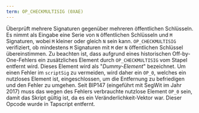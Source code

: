```yaml
---
term: OP_CHECKMULTISIG (0XAE)
---
```


Überprüft mehrere Signaturen gegenüber mehreren öffentlichen Schlüsseln. Es nimmt als Eingabe eine Serie von `N` öffentlichen Schlüsseln und `M` Signaturen, wobei `M` kleiner oder gleich `N` sein kann. `OP_CHECKMULTISIG` verifiziert, ob mindestens `M` Signaturen mit `M` der `N` öffentlichen Schlüssel übereinstimmen. Zu beachten ist, dass aufgrund eines historischen Off-by-One-Fehlers ein zusätzliches Element durch `OP_CHECKMULTISIG` vom Stapel entfernt wird. Dieses Element wird als "*Dummy-Element*" bezeichnet. Um einen Fehler im `scriptSig` zu vermeiden, wird daher ein `OP_0`, welches ein nutzloses Element ist, eingeschlossen, um die Entfernung zu befriedigen und den Fehler zu umgehen. Seit BIP147 (eingeführt mit SegWit im Jahr 2017) muss das wegen des Fehlers verbrauchte nutzlose Element `OP_0` sein, damit das Skript gültig ist, da es ein Veränderlichkeit-Vektor war. Dieser Opcode wurde in Tapscript entfernt.